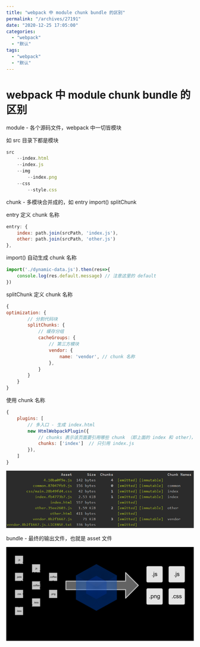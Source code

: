 ```yaml
---
title: "webpack 中 module chunk bundle 的区别"
permalink: "/archives/27191"
date: "2020-12-25 17:05:00"
categories: 
  - "webpack"
  - "默认"
tags: 
  - "webpack"
  - "默认"
---
```


# webpack 中 module chunk bundle 的区别

module - 各个源码文件，webpack 中一切皆模块

如 src 目录下都是模块

``` js 
src
    --index.html
    --index.js
    --img
        --index.png
    --css
        --style.css
```

chunk - 多模块合并成的，如 entry import() splitChunk

entry 定义 chunk 名称

``` js 
entry: {
    index: path.join(srcPath, 'index.js'),
    other: path.join(srcPath, 'other.js')
},
```

import() 自动生成 chunk 名称

``` js 
import('./dynamic-data.js').then(res=>{
    console.log(res.default.message) // 注意这里的 default
})
```

splitChunk 定义 chunk 名称

``` js 
{
optimization: {
        // 分割代码块
        splitChunks: {
            // 缓存分组
            cacheGroups: {
                // 第三方模块
                vendor: {
                    name: 'vendor', // chunk 名称
                },
            }
        }
    }
}    
```

使用 chunk 名称

``` js 
{
    plugins: [
        // 多入口 - 生成 index.html
        new HtmlWebpackPlugin({
            // chunks 表示该页面要引用哪些 chunk （即上面的 index 和 other），默认全部引用
            chunks: ['index']  // 只引用 index.js
        }),
    ]
}
```

![](./images/3406872457.png)

bundle - 最终的输出文件，也就是 asset 文件

![](./images/what-is-webpack.png)
